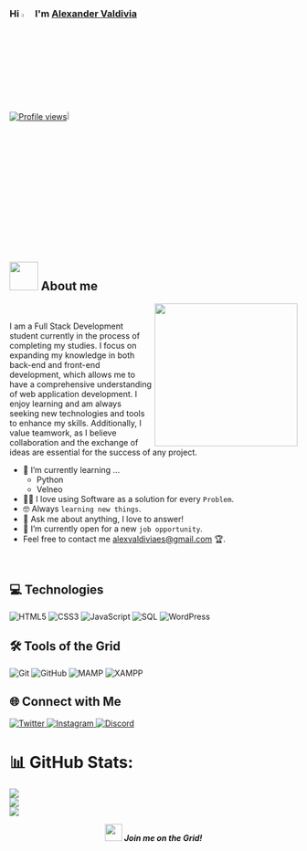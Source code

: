 ### Hi <img src="https://raw.githubusercontent.com/MartinHeinz/MartinHeinz/master/wave.gif" width="4%" alt="hai"> I'm [Alexander Valdivia](https://www.github.com/Alexinzler)
[![Profile views](https://komarev.com/ghpvc/?username=Alexinzler&label=Profile%20views)](https://github.com/Alexinzler)<img src='https://c.tenor.com/--AQwe1rA8EAAAAi/batman-pixel-art.gif' alt="batman" width="6%">



## <picture><img src = "https://github.com/7oSkaaa/7oSkaaa/blob/main/Images/about_me.gif?raw=true" width = 50px></picture> About me

<picture> <img align="right" src="https://github.com/7oSkaaa/7oSkaaa/blob/main/Images/Right_Side.gif?raw=true" width = 250px></picture>

<br>

I am a Full Stack Development student currently in the process of completing my studies. I focus on expanding my knowledge in both back-end and front-end development, which allows me to have a comprehensive understanding of web application development. I enjoy learning and am always seeking new technologies and tools to enhance my skills. Additionally, I value teamwork, as I believe collaboration and the exchange of ideas are essential for the success of any project.
<br>
- 🌱 I’m currently learning ...
  - Python
  - Velneo
- :technologist: I love using Software as a solution for every `Problem`.
- :nerd_face: Always `learning new things`.
- 💬 Ask me about anything, I love to answer!
- :thinking: I’m currently open for a new `job opportunity`.
- Feel free to contact me alexvaldiviaes@gmail.com 🏆.
<br>

## 💻 Technologies 
<div>
  <img alt="HTML5" src="https://img.shields.io/badge/html5-091921?style=for-the-badge&logo=html5&logoColor=cyan"/>
  <img alt="CSS3" src="https://img.shields.io/badge/css3-091921?style=for-the-badge&logo=css3&logoColor=cyan"/>
  <img alt="JavaScript" src="https://img.shields.io/badge/javascript-091921?style=for-the-badge&logo=javascript&logoColor=cyan"/>
<!--   <img alt="React" src="https://img.shields.io/badge/react-091921?style=for-the-badge&logo=react&logoColor=cyan"/> -->
  <img alt="SQL" src="https://img.shields.io/badge/SQL-091921?style=for-the-badge&logo=mysql&logoColor=cyan"/>
  <img alt="WordPress" src="https://img.shields.io/badge/WordPress-091921?style=for-the-badge&logo=wordpress&logoColor=cyan"/>
  <!-- Añadir otras tecnologías siguiendo el estilo "Tron" -->
</div>

## 🛠️ Tools of the Grid
<div>
  <img alt="Git" src="https://img.shields.io/badge/Git-091921?style=for-the-badge&logo=git&logoColor=cyan">
  <img alt="GitHub" src="https://img.shields.io/badge/GitHub-091921?style=for-the-badge&logo=github&logoColor=cyan">
  <img alt="MAMP" src="https://img.shields.io/badge/MAMP-091921?style=for-the-badge&logo=mamp&logoColor=cyan">
  <img alt="XAMPP" src="https://img.shields.io/badge/XAMPP-091921?style=for-the-badge&logo=xampp&logoColor=cyan">

  ## 🌐 Connect with Me
  <a href="https://twitter.com/alexinzler" target="_blank">
    <img alt="Twitter" src="https://img.shields.io/badge/Twitter-1DA1F2?style=for-the-badge&logo=twitter&logoColor=white"/>
  </a>
  <a href="https://www.instagram.com/alexinzler/" target="_blank">
    <img alt="Instagram" src="https://img.shields.io/badge/Instagram-E4405F?style=for-the-badge&logo=instagram&logoColor=white"/>
  </a>
   <a href="https://discord.com/users/YOUR_DISCORD_ID" target="_blank">
    <img alt="Discord" src="https://img.shields.io/badge/Discord-5865F2?style=for-the-badge&logo=discord&logoColor=white"/>
  </a>
</div>

# 📊 GitHub Stats:
![](https://github-readme-stats.vercel.app/api?username=Alexinzler&theme=radical&hide_border=false&include_all_commits=false&count_private=false&bg_color=0D1117&title_color=00FFFF&text_color=FFFFFF&icon_color=00FFFF)<br/>
![](https://github-readme-streak-stats.herokuapp.com/?user=Alexinzler&theme=radical&hide_border=false&background=0D1117&ring=00FFFF&fire=00FFFF&currStreakLabel=00FFFF)<br/>
![](https://github-readme-stats.vercel.app/api/top-langs/?username=Alexinzler&theme=radical&hide_border=false&include_all_commits=false&count_private=false&bg_color=0D1117&title_color=00FFFF&text_color=FFFFFF)


<p align="center">
 <img src="https://media.giphy.com/media/3o7TKtnuHOHHUjR38Y/giphy.gif" width="30" />&nbsp;<i><b>Join me on the Grid!</b></i>
</p>




